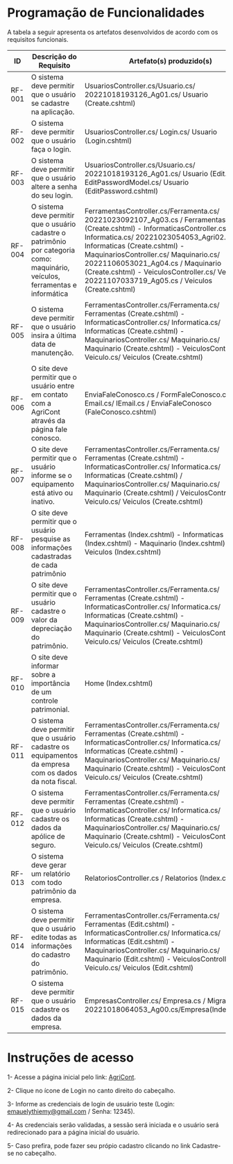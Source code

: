 # Programação de Funcionalidades


A tabela a seguir apresenta os artefatos desenvolvidos de acordo com os requisitos funcionais.

|ID    | Descrição do Requisito  | Artefato(s) produzido(s) |
|------|-----------------------------------------|----|
|RF-001| O sistema deve permitir que o usuário se cadastre na aplicação. |  UsuariosController.cs/Usuario.cs/ 20221018193126_Ag01.cs/ Usuario (Create.cshtml) |
|RF-002|  O sistema deve permitir que o usuário faça o login.   |  UsuariosController.cs/ Login.cs/ Usuario (Login.cshtml)  |
|RF-003|  O sistema deve permitir que o usuário altere a senha do seu login. |  UsuariosController.cs/Usuario.cs/ 20221018193126_Ag01.cs/ Usuario (Edit.cshtml)/ EditPasswordModel.cs/ Usuario (EditPassword.cshtml)   |
|RF-004|  O sistema deve permitir que o usuário cadastre o patrimônio por categoria como: maquinário, veículos, ferramentas e informática  |  FerramentasController.cs/Ferramenta.cs/ 20221023092107_Ag03.cs / Ferramentas (Create.cshtml) - InformaticasController.cs/ Informatica.cs/ 20221023054053_Agri02.cs / Informaticas (Create.cshtml) - MaquinariosController.cs/ Maquinario.cs/ 20221106053021_Ag04.cs / Maquinario (Create.cshtml) - VeiculosController.cs/ Veiculo.cs/ 20221107033719_Ag05.cs / Veiculos (Create.cshtml) |
|RF-005|  O sistema deve permitir que o usuário insira a última data de manutenção.  | FerramentasController.cs/Ferramenta.cs/ Ferramentas (Create.cshtml) - InformaticasController.cs/ Informatica.cs/ Informaticas (Create.cshtml) - MaquinariosController.cs/ Maquinario.cs/ Maquinario (Create.cshtml) - VeiculosController.cs/ Veiculo.cs/ Veiculos (Create.cshtml) |
|RF-006|  O site deve permitir que o usuário entre em contato com a AgriCont através da página fale conosco.  | EnviaFaleConosco.cs / FormFaleConosco.cs / Email.cs/ IEmail.cs / EnviaFaleConosco (FaleConosco.cshtml)      |
|RF-007| O site deve permitir que o usuário informe se o equipamento está ativo ou inativo. |  FerramentasController.cs/Ferramenta.cs/ Ferramentas (Create.cshtml) - InformaticasController.cs/ Informatica.cs/ Informaticas (Create.cshtml) / MaquinariosController.cs/ Maquinario.cs/ Maquinario (Create.cshtml) / VeiculosController.cs/ Veiculo.cs/ Veiculos (Create.cshtml)  |
|RF-008| O site deve permitir que o usuário pesquise as informações cadastradas de cada patrimônio  |  Ferramentas (Index.cshtml) -  Informaticas (Index.cshtml) -  Maquinario (Index.cshtml) - Veiculos (Index.cshtml)  |
|RF-009|  O site deve permitir que o usuário cadastre o valor da depreciação do patrimônio. |FerramentasController.cs/Ferramenta.cs/ Ferramentas (Create.cshtml) - InformaticasController.cs/ Informatica.cs/ Informaticas (Create.cshtml) - MaquinariosController.cs/ Maquinario.cs/ Maquinario (Create.cshtml) - VeiculosController.cs/ Veiculo.cs/ Veiculos (Create.cshtml) |
|RF-010|  O site deve informar sobre a importância de um controle patrimonial.  |  Home (Index.cshtml) |
|RF-011|  O sistema deve permitir que o usuário cadastre os equipamentos da empresa com os dados da nota fiscal.  | FerramentasController.cs/Ferramenta.cs/ Ferramentas (Create.cshtml) - InformaticasController.cs/ Informatica.cs/ Informaticas (Create.cshtml) - MaquinariosController.cs/ Maquinario.cs/ Maquinario (Create.cshtml) - VeiculosController.cs/ Veiculo.cs/ Veiculos (Create.cshtml) |
|RF-012|  O sistema deve permitir que o usuário cadastre os dados da apólice de seguro.| FerramentasController.cs/Ferramenta.cs/ Ferramentas (Create.cshtml) - InformaticasController.cs/ Informatica.cs/ Informaticas (Create.cshtml) - MaquinariosController.cs/ Maquinario.cs/ Maquinario (Create.cshtml) - VeiculosController.cs/ Veiculo.cs/ Veiculos (Create.cshtml) |
|RF-013|  O sistema deve gerar um relatório com todo patrimônio da empresa. | RelatoriosController.cs / Relatorios (Index.cshtml) |
|RF-014|  O sistema deve permitir que o usuário edite todas as informações do cadastro do patrimônio. |  FerramentasController.cs/Ferramenta.cs/ Ferramentas (Edit.cshtml) - InformaticasController.cs/ Informatica.cs/ Informaticas (Edit.cshtml) - MaquinariosController.cs/ Maquinario.cs/ Maquinario (Edit.cshtml) - VeiculosController.cs/ Veiculo.cs/ Veiculos (Edit.cshtml) |
|RF-015| O sistema deve permitir que o usuário cadastre os dados da empresa.|EmpresasController.cs/ Empresa.cs / Migration-20221018064053_Ag00.cs/Empresa(Index.cshtm.)| 



# Instruções de acesso

1- Acesse a página inicial pelo link: [AgriCont](https://agricont.azurewebsites.net/).

2- Clique no ícone de Login no canto direito do cabeçalho.

3- Informe as credenciais de login de usuário teste (Login: emauelythiemy@gmail.com   / Senha: 12345).

4- As credenciais serão validadas, a sessão será iniciada e o usuário será redirecionado para a página inicial do usuário.

5- Caso prefira, pode fazer seu própio cadastro clicando no link Cadastre-se no cabeçalho. 


